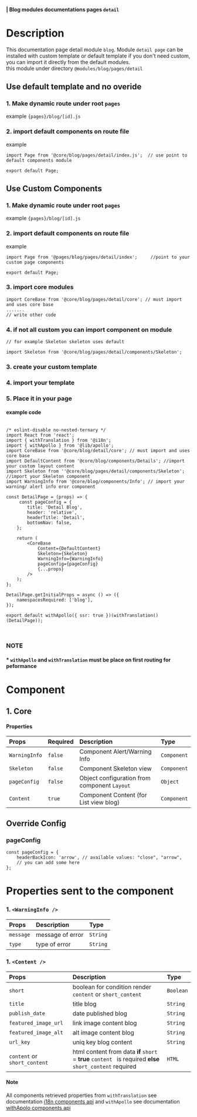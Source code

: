 #### | Blog modules documentations pages `detail`
# Description
This documentation page detail module `blog`.
Module `detail page` can be installed with custom template or default template
if you don't need custom, you can import it directly from the default modules. <br>
this module under directory `@modules/blog/pages/detail`


## Use default template and no overide
### 1. Make dynamic route under root `pages` 
example `{pages}/blog/[id].js`
### 2. import default components on route file 
example

```node
import Page from '@core/blog/pages/detail/index.js';  // use point to default components module

export default Page;

```


## Use Custom Components

### 1. Make dynamic route under root `pages` 
example `{pages}/blog/[id].js`
### 2. import default components on route file 
example

```node
import Page from '@pages/blog/pages/detail/index';     //point to your custom page components

export default Page;

```

### 3. import core modules
```node
import CoreBase from '@core/blog/pages/detail/core'; // must import and uses core base
....... 
// write other code
```

### 4. if not all custom you can import component on module

```node
// for example Skeleton skeleton uses default

import Skeleton from '@core/blog/pages/detail/components/Skeleton';

```

### 3. create your custom template
### 4. import your template
### 5. Place it in your page
#### example code


```node

/* eslint-disable no-nested-ternary */
import React from 'react';
import { withTranslation } from '@i18n';
import { withApollo } from '@lib/apollo';
import CoreBase from '@core/blog/detail/core'; // must import and uses core base
import DefaultContent from '@core/blog/components/Details'; //import your custom layout content
import Skeleton from ''@core/blog/pages/detail/components/Skeleton';   //import your Skeleton component
import WarningInfo from '@core/blog/components/Info'; // import your warning/ alert info eror component

const DetailPage = (props) => {
     const pageConfig = {
        title: 'Detail Blog',
        header: 'relative', 
        headerTitle: 'Detail',
        bottomNav: false,
    };
    
    return (
        <CoreBase
            Content={DefaultContent}
            Skeleton={Skeleton}
            WarningInfo={WarningInfo}
            pageConfig={pageConfig}
            {...props}
        />
    );
};

DetailPage.getInitialProps = async () => ({
    namespacesRequired: ['blog'],
});

export default withApollo({ ssr: true })(withTranslation()(DetailPage));



```

### NOTE
#### * `withApollo` and `withTranslation` must be place on first routing for peformance


# Component


## 1. Core
#### Properties
| Props       | Required | Description | Type |
| :---        | :---     | :---        |:---  |
| `WarningInfo`  |  `false`   | Component Alert/Warning Info     | `Component`|
| `Skeleton`  |  `false`   | Component Skeleton view     | `Component`|
| `pageConfig`  |  `false`   | Object configuration from component `Layout`    | `Object`|
| `Content`  |  `true`   | Component Content (for List view blog)     | `Component`|


## Override Config
### pageConfig

````
const pageConfig = {
    headerBackIcon: 'arrow', // available values: "close", "arrow",
    // you can add some here
};
````

# Properties sent to the component

### 1. `<WarningInfo />`
| Props       | Description | Type |
| :---        | :---        |:---  |
| `message`     |  message of error      | `String`|
| `type`        |  type of error      | `String`|


### 1. `<Content />`
| Props       | Description | Type |
| :---        | :---        |:---  |
| `short`  | boolean for condition render `content` or `short_content`    | `Boolean`|
| `title` | title blog    | `String`|
| `publish_date`  | date published blog    | `String`|
| `featured_image_url`  | link image content blog    | `String`|
| `featured_image_alt`  |  alt image content blog   | `String`|
| `url_key`  | uniq key blog content   | `String`|
| `content` or `short_content`  | html content from data **if** `short` = **true** `content ` is required  **else** `short_content` required  | `HTML`|


#### Note
All components retrieved properties from `withTranslation` see documentation [i18n components api](https://react.i18next.com/latest/translation-render-prop) and `withApollo` see documentation [withApolo components api](https://www.apollographql.com/docs/react/api/react/hoc/#withapollocomponent) 
